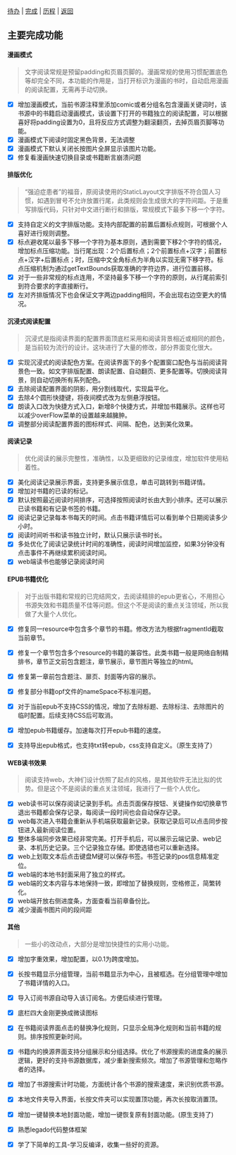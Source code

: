 [待办](/app/src/main/assets/forkRecord/todo.md) | [完成](/app/src/main/assets/forkRecord/finish.md) | [历程](/app/src/main/assets/forkRecord/something.md) | [返回](https://github.com/hoodie13/legado)

## 主要完成功能

#### 漫画模式

>文字阅读常规是预留padding和页眉页脚的。漫画常规的使用习惯配置底色等却完全不同，本功能的作用是，当打开标识为漫画的书时，自动启用漫画的阅读配置，无需再手动切换。

- [x] 增加漫画模式，当前书源注释里添加comic或者分组名包含漫画关键词时，该书源中的书籍启动漫画模式，该设置下打开的书籍独立的阅读配置，可以根据喜好将padding设置为0，且将反应方式调整为翻滚翻页，去掉页眉页脚等功能。
- [x] 漫画模式下阅读时固定黑色背景，无法调整
- [x] 漫画模式下默认关闭长按图片全屏显示该图片功能。
- [x] 修复看漫画快速切换目录或书籍断言崩溃问题

#### 排版优化

> “强迫症患者”的福音，原阅读使用的StaticLayout文字排版不符合国人习惯，如遇到冒号不允许放置行尾，此类规则会生成很大的字符间距。于是重写排版代码，只针对中文进行断行和排版，常规模式下最多下移一个字符。

- [x] 支持自定义的文字排版功能。支持内部配置的前置后置标点规则，可根据个人喜好进行规则调整。
- [x] 标点避收尾以最多下移一个字符为基本原则，遇到需要下移2个字符的情况，增加标点压缩功能。当行尾出现：2个后置标点；2个前置标点+汉字；前置标点+汉字+后置标点；时，压缩中文全角标点为半角以实现无需下移字符。标点压缩机制为通过getTextBounds获取准确的字符边界，进行位置前移。
- [x] 对于一些非常规的标点连用，不坚持最多下移一个字符的原则，从行尾前索引到符合要求的字直接断行。
- [x] 左对齐排版情况下也会保证文字两边padding相同，不会出现右边空更大的情况。

#### 沉浸式阅读配置

> 沉浸式是指阅读界面的配置界面顶底栏采用和阅读背景相近或相同的颜色，是当前较为流行的设计。这块进行了大量的修改，部分界面变化很大。

- [x] 实现沉浸式的阅读配色方案。在阅读界面下的多个配置窗口配色与当前阅读背景色一致。如文字排版配置、朗读配置、自动翻页、更多配置等。切换阅读背景，则自动切换所有系列配色。
- [x] 去除阅读配置界面的阴影，用分割线取代，实现扁平化。
- [x] 去除4个圆形快捷键，将夜间模式改为左侧悬浮按钮。
- [x] 朗读入口改为快捷方式入口，新增8个快捷方式，并增加书籍展示。这样也可以减少overFlow菜单的设置越来越臃肿。
- [x] 调整部分阅读配置界面的图标样式、间隔、配色，达到美化效果。

#### 阅读记录

> 优化阅读的展示完整性，准确性，以及更细致的记录维度，增加软件使用粘着性。

- [x] 美化阅读记录展示界面，支持更多展示信息，单击可跳转到书籍详情。
- [x] 增加对书籍的已读的标记。
- [x] 默认按照最近阅读时间排序，可选择按照阅读时长由大到小排序。还可以展示已读书籍和有记录书签的书籍。
- [x] 阅读记录记录每本书每天的时间。点击书籍详情后可以看到单个日期阅读多少小时。
- [x] 阅读时间听书和读书独立计时，默认只展示读书时长。
- [x] 多处优化了阅读记录统计时间的准确性，阅读时间增加监控，如果3分钟没有点击事件不再继续累积阅读时间。
- [x] web端读书也能够记录阅读时间

#### EPUB书籍优化

> 对于出版书籍和常规的已完结网文，去阅读精排的epub更省心，不用担心书源失效和书籍质量不佳等问题。但这个不是阅读的重点关注领域，所以我做了大量个人优化。

- [x] 修复同一resource中包含多个章节的书籍。修改方法为根据fragmentId截取当前章节。
- [x] 修复一个章节包含多个resource的书籍的兼容性。此类书籍一般是网络自制精排书，章节正文前包含题注，章节展示，章节图片等独立的html。
- [x] 修复第一章前包含题注、扉页、封面等内容的展示。
- [x] 修复部分书籍opf文件的nameSpace不标准问题。
- [x] 对于当前epub不支持CSS的情况，增加了去除标题、去除标注、去除图片的临时配置。后续支持CSS后可取消。
- [x] 增加epub书籍缓存。加速每次打开epub书籍的速度。
- [x] 支持导出epub格式，也支持txt转epub，css支持自定义。（原生支持了）


#### WEB读书效果

> 阅读支持web，大神们设计仿照了起点的风格，是其他软件无法比拟的优势。但是这个不是阅读的重点关注领域，我进行了一些个人优化。

- [x] web读书可以保存阅读记录到手机。点击页面保存按钮、关键操作如切换章节退出书籍都会保存记录，每阅读一段时间也会自动保存记录。
- [x] web每次进入书籍会重新从手机端获取最新记录。获取记录后可以点击同步按钮进入最新阅读位置。
- [x] 整体多端同步效果已经非常完美。打开手机后，可以展示云端记录、web记录、本机历史记录。三个记录独立存储。即使选错也可以重新选择。
- [x] web上划取文本后点击键盘M键可以保存书签。书签记录的pos信息精准定位。
- [x] web端的本地书封面采用了独立的样式。
- [x] web端的文本内容与本地保持一致，即增加了替换规则，空格修正，简繁转化。
- [x] web端开放右侧进度条，方面查看当前章备份比。
- [x] 减少漫画书图片间的段间距

#### 其他

> 一些小的改动点，大部分是增加快捷性的实用小功能。

- [x] 增加字重效果，增加配置，以0.1为跨度增加。
- [x] 长按书籍显示分组管理，当前书籍显示为中心，且被框选。在分组管理中增加了书籍详情的入口。
- [x] 导入订阅书源自动导入该订阅名。方便后续进行管理。
- [x] 底栏四大金刚更换成微读图标
- [x] 在书籍阅读界面点击的替换净化规则，只显示全局净化规则和当前书籍的规则。排序按照更新时间。
- [x] 书籍内的换源界面支持分组展示和分组选择。优化了书源搜索的进度条的展示逻辑，更好的支持书源数据库，减少重新搜索频次。增加了书源管理和忽略作者的选择。
- [x] 增加了书源搜索计时功能，方面统计各个书源的搜索速度，来识别优质书源。
- [x] 本地文件夹导入界面，长按文件夹可以实现置顶功能，再次长按取消置顶。
- [x] 增加一键替换本地封面功能，增加一键恢复原有封面功能。(原生支持了)
- [x] 熟悉legado代码整体框架
- [x] 学了下简单的工具-学习反编译，收集一些好的资源。

